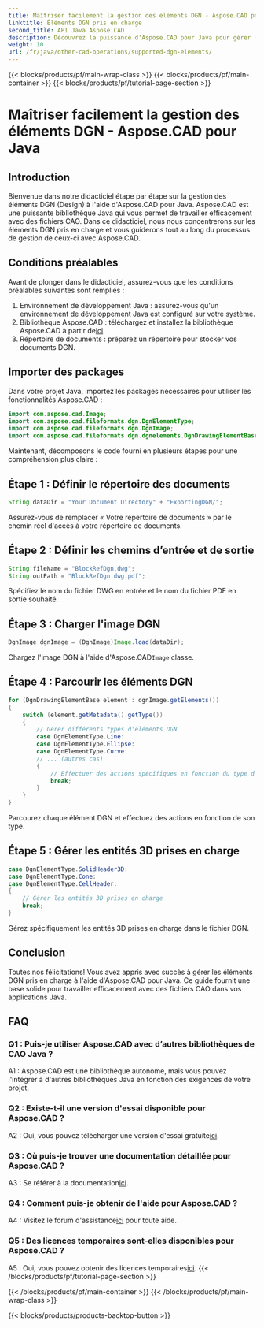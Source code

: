 ```yaml
---
title: Maîtriser facilement la gestion des éléments DGN - Aspose.CAD pour Java
linktitle: Éléments DGN pris en charge
second_title: API Java Aspose.CAD
description: Découvrez la puissance d'Aspose.CAD pour Java pour gérer les éléments DGN sans effort. Notre guide étape par étape garantit une intégration transparente pour le traitement des fichiers CAO.
weight: 10
url: /fr/java/other-cad-operations/supported-dgn-elements/
---
```


{{< blocks/products/pf/main-wrap-class >}}
{{< blocks/products/pf/main-container >}}
{{< blocks/products/pf/tutorial-page-section >}}

# Maîtriser facilement la gestion des éléments DGN - Aspose.CAD pour Java

## Introduction

Bienvenue dans notre didacticiel étape par étape sur la gestion des éléments DGN (Design) à l'aide d'Aspose.CAD pour Java. Aspose.CAD est une puissante bibliothèque Java qui vous permet de travailler efficacement avec des fichiers CAO. Dans ce didacticiel, nous nous concentrerons sur les éléments DGN pris en charge et vous guiderons tout au long du processus de gestion de ceux-ci avec Aspose.CAD.

## Conditions préalables

Avant de plonger dans le didacticiel, assurez-vous que les conditions préalables suivantes sont remplies :

1. Environnement de développement Java : assurez-vous qu'un environnement de développement Java est configuré sur votre système.
2.  Bibliothèque Aspose.CAD : téléchargez et installez la bibliothèque Aspose.CAD à partir de[ici](https://releases.aspose.com/cad/java/).
3. Répertoire de documents : préparez un répertoire pour stocker vos documents DGN.

## Importer des packages

Dans votre projet Java, importez les packages nécessaires pour utiliser les fonctionnalités Aspose.CAD :

```java
import com.aspose.cad.Image;
import com.aspose.cad.fileformats.dgn.DgnElementType;
import com.aspose.cad.fileformats.dgn.DgnImage;
import com.aspose.cad.fileformats.dgn.dgnelements.DgnDrawingElementBase;
```

Maintenant, décomposons le code fourni en plusieurs étapes pour une compréhension plus claire :

## Étape 1 : Définir le répertoire des documents

```java
String dataDir = "Your Document Directory" + "ExportingDGN/";
```

Assurez-vous de remplacer « Votre répertoire de documents » par le chemin réel d'accès à votre répertoire de documents.

## Étape 2 : Définir les chemins d’entrée et de sortie

```java
String fileName = "BlockRefDgn.dwg";
String outPath = "BlockRefDgn.dwg.pdf";
```

Spécifiez le nom du fichier DWG en entrée et le nom du fichier PDF en sortie souhaité.

## Étape 3 : Charger l'image DGN

```java
DgnImage dgnImage = (DgnImage)Image.load(dataDir);
```

 Chargez l'image DGN à l'aide d'Aspose.CAD`Image` classe.

## Étape 4 : Parcourir les éléments DGN

```java
for (DgnDrawingElementBase element : dgnImage.getElements())
{
    switch (element.getMetadata().getType())
    {
        // Gérer différents types d'éléments DGN
        case DgnElementType.Line:
        case DgnElementType.Ellipse:
        case DgnElementType.Curve:
        // ... (autres cas)
        {
            // Effectuer des actions spécifiques en fonction du type d'élément
            break;
        }
    }
}
```

Parcourez chaque élément DGN et effectuez des actions en fonction de son type.

## Étape 5 : Gérer les entités 3D prises en charge

```java
case DgnElementType.SolidHeader3D:
case DgnElementType.Cone:
case DgnElementType.CellHeader:
{
    // Gérer les entités 3D prises en charge
    break;
}
```

Gérez spécifiquement les entités 3D prises en charge dans le fichier DGN.

## Conclusion

Toutes nos félicitations! Vous avez appris avec succès à gérer les éléments DGN pris en charge à l'aide d'Aspose.CAD pour Java. Ce guide fournit une base solide pour travailler efficacement avec des fichiers CAO dans vos applications Java.

## FAQ

### Q1 : Puis-je utiliser Aspose.CAD avec d’autres bibliothèques de CAO Java ?

A1 : Aspose.CAD est une bibliothèque autonome, mais vous pouvez l'intégrer à d'autres bibliothèques Java en fonction des exigences de votre projet.

### Q2 : Existe-t-il une version d'essai disponible pour Aspose.CAD ?

 A2 : Oui, vous pouvez télécharger une version d'essai gratuite[ici](https://releases.aspose.com/).

### Q3 : Où puis-je trouver une documentation détaillée pour Aspose.CAD ?

 A3 : Se référer à la documentation[ici](https://reference.aspose.com/cad/java/).

### Q4 : Comment puis-je obtenir de l'aide pour Aspose.CAD ?

 A4 : Visitez le forum d'assistance[ici](https://forum.aspose.com/c/cad/19) pour toute aide.

### Q5 : Des licences temporaires sont-elles disponibles pour Aspose.CAD ?

 A5 : Oui, vous pouvez obtenir des licences temporaires[ici](https://purchase.aspose.com/temporary-license/).
{{< /blocks/products/pf/tutorial-page-section >}}

{{< /blocks/products/pf/main-container >}}
{{< /blocks/products/pf/main-wrap-class >}}

{{< blocks/products/products-backtop-button >}}
